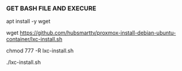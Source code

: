 
### GET BASH FILE AND EXECURE
apt install -y wget

wget https://github.com/hubsmarttv/proxmox-install-debian-ubuntu-container/lxc-install.sh

chmod 777 -R lxc-install.sh

./lxc-install.sh
